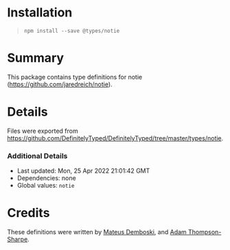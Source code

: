# Installation
> `npm install --save @types/notie`

# Summary
This package contains type definitions for notie (https://github.com/jaredreich/notie).

# Details
Files were exported from https://github.com/DefinitelyTyped/DefinitelyTyped/tree/master/types/notie.

### Additional Details
 * Last updated: Mon, 25 Apr 2022 21:01:42 GMT
 * Dependencies: none
 * Global values: `notie`

# Credits
These definitions were written by [Mateus Demboski](https://github.com/mateusdemboski), and [Adam Thompson-Sharpe](https://github.com/MysteryBlokHed).
